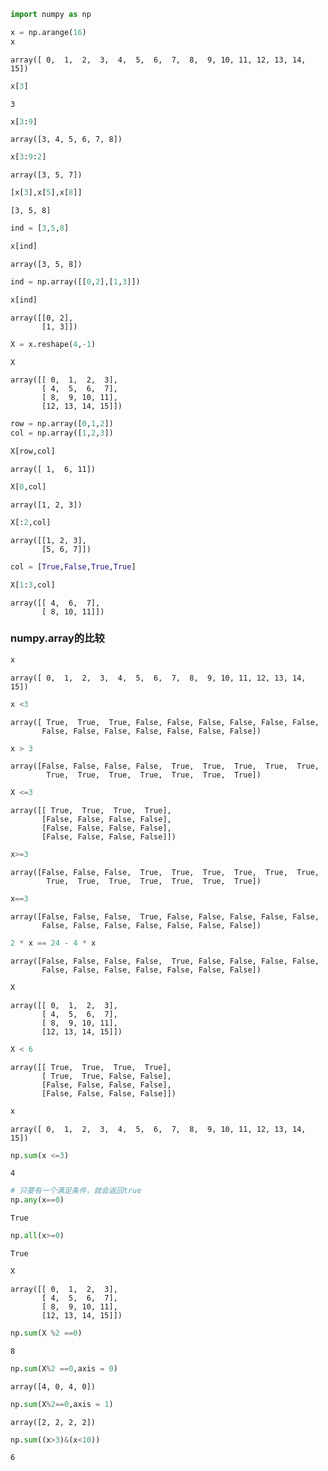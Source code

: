 

```python
import numpy as np
```


```python
x = np.arange(16)
x
```




    array([ 0,  1,  2,  3,  4,  5,  6,  7,  8,  9, 10, 11, 12, 13, 14, 15])




```python
x[3]
```




    3




```python
x[3:9]
```




    array([3, 4, 5, 6, 7, 8])




```python
x[3:9:2]
```




    array([3, 5, 7])




```python
[x[3],x[5],x[8]]
```




    [3, 5, 8]




```python
ind = [3,5,8]
```


```python
x[ind]
```




    array([3, 5, 8])




```python
ind = np.array([[0,2],[1,3]])
```


```python
x[ind]
```




    array([[0, 2],
           [1, 3]])




```python
X = x.reshape(4,-1)
```


```python
X
```




    array([[ 0,  1,  2,  3],
           [ 4,  5,  6,  7],
           [ 8,  9, 10, 11],
           [12, 13, 14, 15]])




```python
row = np.array([0,1,2])
col = np.array([1,2,3])
```


```python
X[row,col]
```




    array([ 1,  6, 11])




```python
X[0,col]
```




    array([1, 2, 3])




```python
X[:2,col]
```




    array([[1, 2, 3],
           [5, 6, 7]])




```python
col = [True,False,True,True]
```


```python
X[1:3,col]
```




    array([[ 4,  6,  7],
           [ 8, 10, 11]])



### numpy.array的比较


```python
x
```




    array([ 0,  1,  2,  3,  4,  5,  6,  7,  8,  9, 10, 11, 12, 13, 14, 15])




```python
x <3
```




    array([ True,  True,  True, False, False, False, False, False, False,
           False, False, False, False, False, False, False])




```python
x > 3 
```




    array([False, False, False, False,  True,  True,  True,  True,  True,
            True,  True,  True,  True,  True,  True,  True])




```python
X <=3
```




    array([[ True,  True,  True,  True],
           [False, False, False, False],
           [False, False, False, False],
           [False, False, False, False]])




```python
x>=3
```




    array([False, False, False,  True,  True,  True,  True,  True,  True,
            True,  True,  True,  True,  True,  True,  True])




```python
x==3
```




    array([False, False, False,  True, False, False, False, False, False,
           False, False, False, False, False, False, False])




```python
2 * x == 24 - 4 * x
```




    array([False, False, False, False,  True, False, False, False, False,
           False, False, False, False, False, False, False])




```python
X
```




    array([[ 0,  1,  2,  3],
           [ 4,  5,  6,  7],
           [ 8,  9, 10, 11],
           [12, 13, 14, 15]])




```python
X < 6
```




    array([[ True,  True,  True,  True],
           [ True,  True, False, False],
           [False, False, False, False],
           [False, False, False, False]])




```python
x
```




    array([ 0,  1,  2,  3,  4,  5,  6,  7,  8,  9, 10, 11, 12, 13, 14, 15])




```python
np.sum(x <=3)
```




    4




```python
# 只要有一个满足条件，就会返回true
np.any(x==0)
```




    True




```python
np.all(x>=0)
```




    True




```python
X
```




    array([[ 0,  1,  2,  3],
           [ 4,  5,  6,  7],
           [ 8,  9, 10, 11],
           [12, 13, 14, 15]])




```python
np.sum(X %2 ==0)
```




    8




```python
np.sum(X%2 ==0,axis = 0)
```




    array([4, 0, 4, 0])




```python
np.sum(X%2==0,axis = 1)
```




    array([2, 2, 2, 2])




```python
np.sum((x>3)&(x<10))
```




    6



